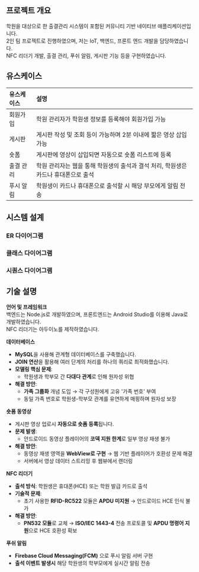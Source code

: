 ## 프로젝트 개요
학원을 대상으로 한 출결관리 시스템이 포함된 커뮤니티 기반 네이티브 애플리케이션입니다. <br>
2인 팀 프로젝트로 진행하였으며, 저는 IoT, 백엔드, 프론트 엔드 개발을 담당하였습니다. <br>
NFC 리더기 개발, 출결 관리, 푸쉬 알림, 게시판 기능 등을 구현하였습니다.

## 유스케이스
| 유스케이스 | 설명 |
|:-------|:-------|
| 회원가입 | 학원 관리자가 학원생 정보를 등록해야 회원가입 가능 |
| 게시판 | 게시판 작성 밎 조회 등이 가능하며 2분 이내에 짧은 영상 삽입 가능 |
| 숏폼 | 게시판에 영상이 삽입되면 자동으로 숏폼 리스트에 등록 |
| 출결 관리 | 학원 관리자는 웹을 통해 학원생의 출석과 결석 처리, 학원생은 카드나 휴대폰으로 출석 |
| 푸시 알림 | 학원생이 카드나 휴대폰으로 출석할 시 해당 부모에게 알림 전송 |

## 시스템 설계
### ER 다이어그램
### 클래스 다이어그램
### 시퀀스 다이어그램

## 기술 설명
**언어 및 프레임워크** <br>
백엔드는 Node.js로 개발하였으며, 프론트엔드는 Android Studio를 이용해 Java로 개발하였습니다. <br>
NFC 리더기는 아두이노를 제작하였습니다. 

**데이터베이스**
- **MySQL**을 사용해 관계형 데이터베이스를 구축했습니다.
- **JOIN 연산**을 활용해 여러 단계의 처리를 하나의 쿼리로 최적화했습니다.
- **모델링 핵심 문제**:
  - 학원생과 학부모 간 **다대다 관계**로 인해 원자성 위협
- **해결 방안**:
  - **가족 그룹화** 개념 도입 → 각 구성원에게 고유 '가족 번호' 부여
  - 동일 가족 번호로 학원생-학부모 관계를 유연하게 매핑하며 원자성 보장 <br>

**숏폼 동영상**
- 게시판 영상 업로시 **자동으로 숏폼 등록**됩니다.
- **문제 발생**:
  - 안드로이드 동영상 플레이어의 **코덱 지원 한계**로 일부 영상 재생 불가
- **해결 방안**:
  - 동영상 재생 영역을 **WebView로 구현** → 웹 기반 플레이어가 호환성 문제 해결
  - 서버에서 영상 데이터 스트리밍 후 웹뷰에서 렌더링

**NFC 리더기**
- **출석 방식**: 학원생은 휴대폰(HCE) 또는 학원 발급 카드로 출석
- **기술적 문제**:
  - 초기 사용한 **RFID-RC522** 모듈은 **APDU 미지원** → 안드로이드 HCE 인식 불가
- **해결 방안**:
  - **PN532 모듈**로 교체 → **ISO/IEC 1443-4** 전송 프로토콜 및 **APDU 명령어 지원**으로 HCE 호환성 확보

**푸쉬 알림**
- **Firebase Cloud Messaging(FCM)** 으로 푸시 알림 서버 구현
- **출석 이벤트 발생시** 해당 학원생의 학부모에게 실시간 알림 전송
